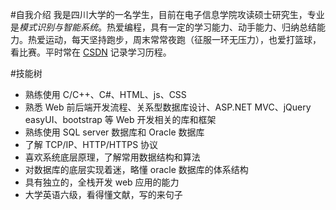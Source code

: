 #自我介绍
我是四川大学的一名学生，目前在电子信息学院攻读硕士研究生，专业是*模式识别与智能系统*。热爱编程，具有一定的学习能力、动手能力、归纳总结能力。热爱运动，每天坚持跑步，周末常常夜跑（征服一环无压力），也爱打篮球，看比赛。平时常在 [CSDN](http://blog.csdn.net/chengonghao/article/category/6216131 "我的博客") 记录学习历程。

#技能树
* 熟练使用 C/C++、C#、HTML、js、CSS
* 熟悉 Web 前后端开发流程、关系型数据库设计、ASP.NET MVC、jQuery easyUI、bootstrap 等 Web 开发相关的库和框架
* 熟练使用 SQL server 数据库和 Oracle 数据库
* 了解 TCP/IP、HTTP/HTTPS 协议
* 喜欢系统底层原理，了解常用数据结构和算法
* 对数据库的底层实现着迷，略懂 oracle 数据库的体系结构
* 具有独立的，全栈开发 web 应用的能力
* 大学英语六级，看得懂文献，写的来句子

